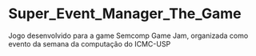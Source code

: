# Super_Event_Manager_The_Game
Jogo desenvolvido para a game Semcomp Game Jam, organizada como evento da semana da computação do ICMC-USP 
